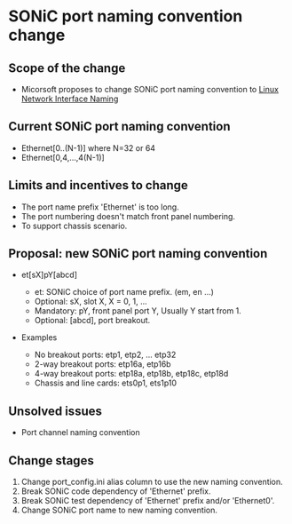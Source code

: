 # SONiC port naming convention change #

## Scope of the change ##

- Micorsoft proposes to change SONiC port naming convention to [Linux Network Interface Naming](http://tdt.rocks/linux_network_interface_naming.html)

## Current SONiC port naming convention ##
- Ethernet[0..(N-1)]       where N=32 or 64
- Ethernet[0,4,...,4(N-1)]

## Limits and incentives to change ##
- The port name prefix 'Ethernet' is too long.
- The port numbering doesn't match front panel numbering.
- To support chassis scenario.

## Proposal: new SONiC port naming convention ##
- et[sX]pY[abcd]
  - et: SONiC choice of port name prefix. (em, en ...)
  - Optional:  sX, slot X, X = 0, 1, ...
  - Mandatory: pY, front panel port Y, Usually Y start from 1.
  - Optional:  [abcd], port breakout.

- Examples
  - No breakout ports: etp1, etp2, ... etp32
  - 2-way breakout ports: etp16a, etp16b
  - 4-way breakout ports: etp18a, etp18b, etp18c, etp18d
  - Chassis and line cards: ets0p1, ets1p10

## Unsolved issues ##
- Port channel naming convention

## Change stages ##
1. Change port_config.ini alias column to use the new naming convention.
2. Break SONiC code dependency of 'Ethernet' prefix.
3. Break SONiC test dependency of 'Ethernet' prefix and/or 'Ethernet0'.
4. Change SONiC port name to new naming convention.
